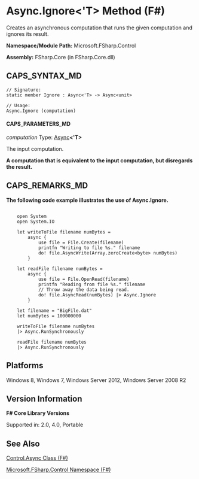 # Async.Ignore<'T> Method (F#)

Creates an asynchronous computation that runs the given computation and ignores its result.

**Namespace/Module Path:** Microsoft.FSharp.Control

**Assembly:** FSharp.Core (in FSharp.Core.dll)


## CAPS_SYNTAX_MD

```
// Signature:
static member Ignore : Async<'T> -> Async<unit>

// Usage:
Async.Ignore (computation)
```

#### CAPS_PARAMETERS_MD
*computation*
Type: [Async](http://msdn.microsoft.com/en-us/library/e0b28ea2-dea5-4021-b2b9-d7d4761babde)**&lt;'T&gt;**


The input computation.



**A computation that is equivalent to the input computation, but disregards the result.**
## CAPS_REMARKS_MD
**The following code example illustrates the use of Async.Ignore.**
```

    open System
    open System.IO

    let writeToFile filename numBytes = 
        async {
            use file = File.Create(filename)
            printfn "Writing to file %s." filename
            do! file.AsyncWrite(Array.zeroCreate<byte> numBytes)
        }

    let readFile filename numBytes =
        async {
            use file = File.OpenRead(filename)
            printfn "Reading from file %s." filename
            // Throw away the data being read.
            do! file.AsyncRead(numBytes) |> Async.Ignore
        }
        
    let filename = "BigFile.dat"
    let numBytes = 100000000

    writeToFile filename numBytes
    |> Async.RunSynchronously

    readFile filename numBytes
    |> Async.RunSynchronously
```

## Platforms
Windows 8, Windows 7, Windows Server 2012, Windows Server 2008 R2


## Version Information
**F# Core Library Versions**

Supported in: 2.0, 4.0, Portable




## See Also
[Control.Async Class &#40;F&#35;&#41;](Control.Async+Class+%28F%23%29.md)

[Microsoft.FSharp.Control Namespace &#40;F&#35;&#41;](Microsoft.FSharp.Control+Namespace+%28F%23%29.md)

